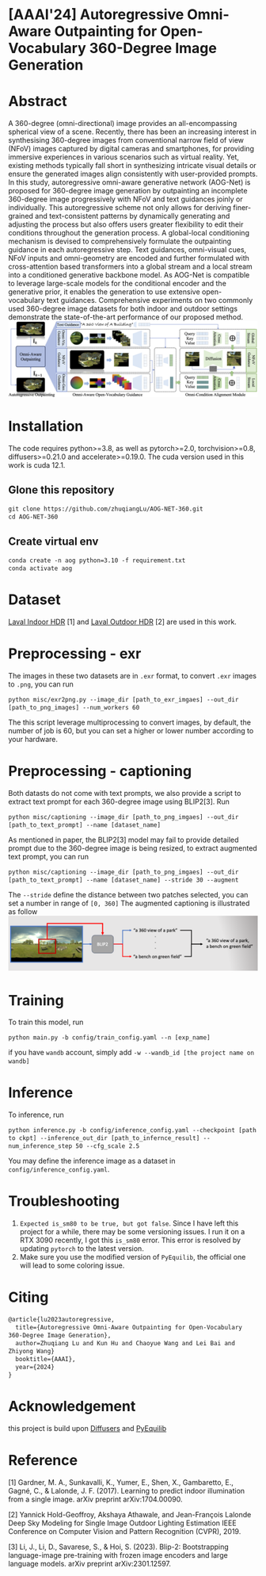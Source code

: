 # [AAAI'24] Autoregressive Omni-Aware Outpainting for Open-Vocabulary 360-Degree Image Generation



# Abstract 
A 360-degree (omni-directional) image provides an all-encompassing spherical view of a scene. Recently, there has been an increasing interest in synthesising 360-degree images from conventional narrow field of view (NFoV) images captured by digital cameras and smartphones, for providing immersive experiences in various scenarios such as virtual reality. Yet, existing methods typically fall short in synthesizing intricate visual details or ensure the generated images align consistently with user-provided prompts. In this study, autoregressive omni-aware generative network (AOG-Net) is proposed for 360-degree image generation by outpainting an incomplete 360-degree image progressively with NFoV and text guidances joinly or individually. This autoregressive scheme not only allows for deriving finer-grained and text-consistent patterns by dynamically generating and adjusting the process but also offers users greater flexibility to edit their conditions throughout the generation process. A global-local conditioning mechanism is devised to comprehensively formulate the outpainting guidance in each autoregressive step. Text guidances, omni-visual cues, NFoV inputs and omni-geometry are encoded and further formulated with cross-attention based transformers into a global stream and a local stream into a conditioned generative backbone model. As AOG-Net is compatible to leverage large-scale models for the conditional encoder and the generative prior, it enables the generation to use extensive open-vocabulary text guidances. Comprehensive experiments on two commonly used 360-degree image datasets for both indoor and outdoor settings demonstrate the state-of-the-art performance of our proposed method. 
![](./assets/method.png)


# Installation 
The code requires python>=3.8, as well as pytorch>=2.0, torchvision>=0.8, diffusers>=0.21.0 and accelerate>=0.19.0. The cuda version used in this work is cuda 12.1.
## Glone this repository
```
git clone https://github.com/zhuqiangLu/AOG-NET-360.git
cd AOG-NET-360
```
## Create virtual env
```
conda create -n aog python=3.10 -f requirement.txt
conda activate aog
```

# Dataset
[Laval Indoor HDR](http://hdrdb.com/indoor/) [1] and [Laval Outdoor HDR](http://hdrdb.com/outdoor/) [2] are used in this work. 


# Preprocessing - exr
The images in these two datasets are in ```.exr``` format, to convert ```.exr``` images to ```.png```, you can run
```
python misc/exr2png.py --image_dir [path_to_exr_imgaes] --out_dir [path_to_png_images] --num_workers 60
```
The this script leverage multiprocessing to convert images, by default, the number of job is 60, but you can set a higher or lower number according to your hardware.

# Preprocessing - captioning 
Both datasts do not come with text prompts, we also provide a script to extract text prompt for each 360-degree image using BLIP2[3]. Run
```
python misc/captioning --image_dir [path_to_png_imgaes] --out_dir [path_to_text_prompt] --name [dataset_name]
```
As mentioned in paper, the BLIP2[3] model may fail to provide detailed prompt due to the 360-degree image is being resized, to extract augmented text prompt, you can run 

```
python misc/captioning --image_dir [path_to_png_imgaes] --out_dir [path_to_text_prompt] --name [dataset_name] --stride 30 --augment 
```
The ```--stride``` define the distance between two patches selected, you can set a number in range of ```[0, 360]```
The augmented captioning is illustrated as follow
![](./assets/captioning.png)

# Training
To train this model, run 
```
python main.py -b config/train_config.yaml --n [exp_name] 
```
if you have ```wandb``` account, simply add ```-w --wandb_id [the project name on wandb]```

# Inference
To inference, run 
```
python inference.py -b config/inference_config.yaml --checkpoint [path to ckpt] --inference_out_dir [path_to_infernce_result] --num_inference_step 50 --cfg_scale 2.5
```
You may define the inference image as a dataset in ```config/inference_config.yaml```.

# Troubleshooting
1. ```Expected is_sm80 to be true, but got false```. Since I have left this project for a while, there may be some versioning issues. I run it on a RTX 3090 recently, I got this ```is_sm80``` error. This error is resolved by updating ```pytorch``` to the latest version.
2. Make sure you use the modified version of ```PyEquilib```, the official one will lead to some coloring issue.
   

# Citing 
```
@article{lu2023autoregressive,
  title={Autoregressive Omni-Aware Outpainting for Open-Vocabulary 360-Degree Image Generation},
  author=Zhuqiang Lu and Kun Hu and Chaoyue Wang and Lei Bai and Zhiyong Wang}
  booktitle={AAAI},
  year={2024}
}

```
# Acknowledgement
this project is build upon [Diffusers](https://github.com/huggingface/diffusers) and [PyEquilib](https://github.com/haruishi43/equilib)

# Reference
[1] Gardner, M. A., Sunkavalli, K., Yumer, E., Shen, X., Gambaretto, E., Gagné, C., & Lalonde, J. F. (2017). Learning to predict indoor illumination from a single image. arXiv preprint arXiv:1704.00090.

[2] Yannick Hold-Geoffroy, Akshaya Athawale, and Jean-François Lalonde Deep Sky Modeling for Single Image Outdoor Lighting Estimation IEEE Conference on Computer Vision and Pattern Recognition (CVPR), 2019.

[3] Li, J., Li, D., Savarese, S., & Hoi, S. (2023). Blip-2: Bootstrapping language-image pre-training with frozen image encoders and large language models. arXiv preprint arXiv:2301.12597.
